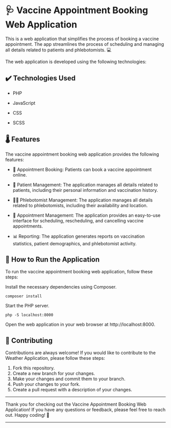 # 🩺 Vaccine Appointment Booking Web Application

This is a web application that simplifies the process of booking a vaccine appointment. The app streamlines the process of scheduling and managing all details related to patients and phlebotomists. 💻


The web application is developed using the following technologies:

## ✔️ Technologies Used

- PHP

- JavaScript

- CSS

- SCSS

## 🌡️ Features

The vaccine appointment booking web application provides the following features:

- 📅 Appointment Booking: Patients can book a vaccine appointment online.

- 🏥 Patient Management: The application manages all details related to patients, including their personal information and vaccination history.

- 👨‍⚕️ Phlebotomist Management: The application manages all details related to phlebotomists, including their availability and location.

- 📆 Appointment Management: The application provides an easy-to-use interface for scheduling, rescheduling, and cancelling vaccine appointments.

- 📊 Reporting: The application generates reports on vaccination statistics, patient demographics, and phlebotomist activity.

 
## 🚀 How to Run the Application

To run the vaccine appointment booking web application, follow these steps:

Install the necessary dependencies using Composer.

`composer install`

Start the PHP server.

`php -S localhost:8000`

Open the web application in your web browser at http://localhost:8000.


## 🤝 Contributing

Contributions are always welcome! If you would like to contribute to the Weather Application, please follow these steps:

1. Fork this repository.
2. Create a new branch for your changes.
3. Make your changes and commit them to your branch.
4. Push your changes to your fork.
5. Create a pull request with a description of your changes.

---

Thank you for checking out the Vaccine Appointment Booking Web Application! If you have any questions or feedback, please feel free to reach out. Happy coding! 🎉

---

